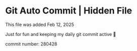 # Git Auto Commit | Hidden File

This file was added Feb 12, 2025

Just for fun and keeping my daily git commit active 🤪

commit number: 280428
